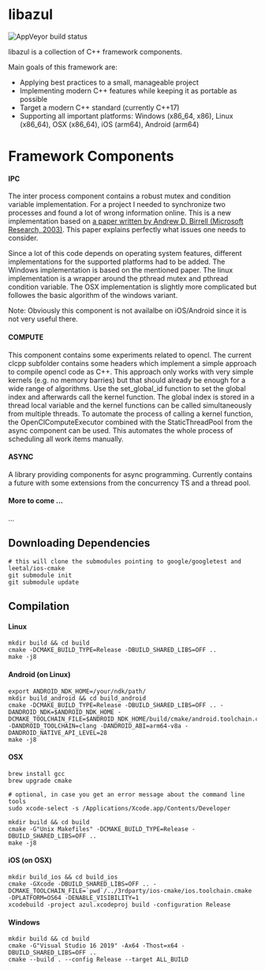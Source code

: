 # libazul

![AppVeyor build status](https://ci.appveyor.com/api/projects/status/github/MichaelE1000/libazul?branch=master&svg=true "AppVeyor Build Status")

libazul is a collection of C++ framework components.

Main goals of this framework are: 
* Applying best practices to a small, manageable project
* Implementing modern C++ features while keeping it as portable as possible
* Target a modern C++ standard (currently C++17)
* Supporting all important platforms: Windows (x86_64, x86), Linux (x86_64), OSX (x86_64), iOS (arm64), Android (arm64)

# Framework Components

#### IPC

The inter process component contains a robust mutex and condition variable implementation. For a project I needed to synchronize two processes and found a lot of wrong information online. This is a new implementation based on [a paper written by Andrew D. Birrell (Microsoft Research, 2003)](http://birrell.org/andrew/papers/ImplementingCVs.pdf). This paper explains perfectly what issues one needs to consider.

Since a lot of this code depends on operating system features, different implementations for the supported platforms had to be added. The Windows implementation is based on the mentioned paper. The linux implementation is a wrapper around the pthread mutex and pthread condition variable. The OSX implementation is slightly more complicated but followes the basic algorithm of the windows variant.

Note: Obviously this component is not availalbe on iOS/Android since it is not very useful there.

#### COMPUTE

This component contains some experiments related to opencl. The current clcpp subfolder contains some headers which implement a simple approach to compile opencl code as C++. This approach only works with very simple kernels (e.g. no memory barries) but that should already be enough for a wide range of algorithms. Use the set_global_id function to set the global index and afterwards call the kernel function. The global index is stored in a thread local variable and the kernel functions can be called simultaneously from multiple threads. To automate the process of calling a kernel function, the OpenClComputeExecutor combined with the StaticThreadPool from the async component can be used. This automates the whole process of scheduling all work items manually.

#### ASYNC

A library providing components for async programming. Currently contains a future with some extensions from the concurrency TS and a thread pool.

#### More to come ...

...

## Downloading Dependencies

    # this will clone the submodules pointing to google/googletest and leetal/ios-cmake
    git submodule init
    git submodule update

## Compilation

#### Linux

    mkdir build && cd build
    cmake -DCMAKE_BUILD_TYPE=Release -DBUILD_SHARED_LIBS=OFF ..
    make -j8

#### Android (on Linux)

    export ANDROID_NDK_HOME=/your/ndk/path/
    mkdir build_android && cd build_android
    cmake -DCMAKE_BUILD_TYPE=Release -DBUILD_SHARED_LIBS=OFF .. -DANDROID_NDK=$ANDROID_NDK_HOME -DCMAKE_TOOLCHAIN_FILE=$ANDROID_NDK_HOME/build/cmake/android.toolchain.cmake -DANDROID_TOOLCHAIN=clang -DANDROID_ABI=arm64-v8a -DANDROID_NATIVE_API_LEVEL=28
    make -j8

#### OSX

    brew install gcc
    brew upgrade cmake

    # optional, in case you get an error message about the command line tools
    sudo xcode-select -s /Applications/Xcode.app/Contents/Developer

    mkdir build && cd build
    cmake -G"Unix Makefiles" -DCMAKE_BUILD_TYPE=Release -DBUILD_SHARED_LIBS=OFF ..
    make -j8

#### iOS (on OSX)

    mkdir build_ios && cd build_ios
    cmake -GXcode -DBUILD_SHARED_LIBS=OFF .. -DCMAKE_TOOLCHAIN_FILE=`pwd`/../3rdparty/ios-cmake/ios.toolchain.cmake -DPLATFORM=OS64 -DENABLE_VISIBILITY=1
    xcodebuild -project azul.xcodeproj build -configuration Release

#### Windows

    mkdir build && cd build
    cmake -G"Visual Studio 16 2019" -Ax64 -Thost=x64 -DBUILD_SHARED_LIBS=OFF ..
    cmake --build . --config Release --target ALL_BUILD


